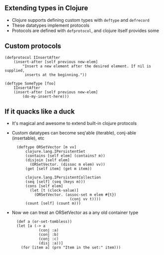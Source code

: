 ## Extending types in Clojure

* Clojure supports defining custom types with `deftype` and `defrecord`
* These datatypes implement protocols
* Protocols are defined with `defprotocol`, and clojure itself provides some

## Custom protocols

    (defprotocol IInsertAfter
        (insert-after [self previous new-elem]
            "Insert a new element after the desired element. If nil is supplied,
             inserts at the beginning."))

    (deftype SomeType [foo]
        IInsertAfter
        (insert-after [self previous new-elem]
            (do-my-insert-here)))


## If it quacks like a duck

* It's magical and awesome to extend built-in clojure protocols
* Custom datatypes can become seq'able (iterable), conj-able (insertable), etc

        (deftype ORSetVector [m vv]
            clojure.lang.IPersistentSet
            (contains [self elem] (contains? m))
            (disjoin [self elem]
              (ORSetVector. (dissoc m elem) vv))
            (get [self item] (get m item))

            clojure.lang.IPersistentCollection
            (seq [self] (seq (keys m)))
            (cons [self elem]
              (let [t (clock-value)]
                (ORSetVector. (assoc-set m elem #{t})
                                (conj vv t))))
            (count [self] (count m)))

* Now we can treat an ORSetVector as a any old container type

        (def a (or-set-tombless))
        (let [a (-> a
                  (conj :a)
                  (conj :b)
                  (conj :c)
                  (disj :a))]
          (for [item a] (prn "Item in the set:" item)))